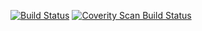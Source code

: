 [![Build Status](https://travis-ci.org/parag0nal/first-json.svg?branch=master)](https://travis-ci.org/parag0nal/first-json)
<a href="https://scan.coverity.com/projects/parag0nal-first-json">
  <img alt="Coverity Scan Build Status"
       src="https://scan.coverity.com/projects/15893/badge.svg"/>
</a>
